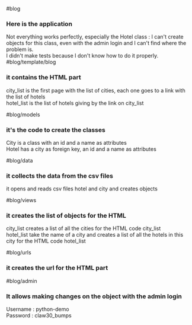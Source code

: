 #blog 
### Here is the application
Not everything works perfectly, especially the Hotel class : I can't create objects for this class, even with the admin login and I can't find where the problem is.  
I didn't make tests because I don't know how to do it properly.
#blog/template/blog
### it contains the HTML part
city_list is the first page with the list of cities, each one goes to a link with the list of hotels  
hotel_list is the list of hotels giving by the link on city_list

#blog/models
### it's the code to create the classes
City is a class with an id and a name as attributes  
Hotel has a city as foreign key, an id and a name as attributes

#blog/data
### it collects the data from the csv files
it opens and reads csv files hotel and city and creates objects 

#blog/views
### it creates the list of objects for the HTML
city_list creates a list of all the cities for the HTML code city_list  
hotel_list take the name of a city and creates a list of all the hotels in this city for the HTML code hotel_list

#blog/urls
### it creates the url for the HTML part

#blog/admin
### It allows making changes on the object with the admin login
Username : python-demo  
Password : claw30_bumps

